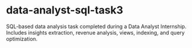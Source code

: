 # data-analyst-sql-task3
SQL-based data analysis task completed during a Data Analyst Internship. Includes insights extraction, revenue analysis, views, indexing, and query optimization.

